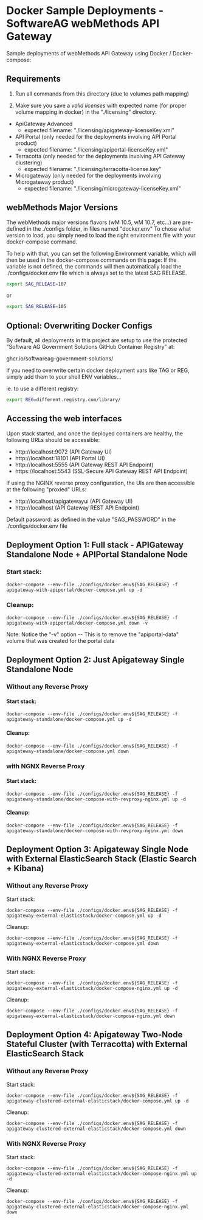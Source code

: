 # Docker Sample Deployments - SoftwareAG webMethods API Gateway

Sample deployments of webMethods API Gateway using Docker / Docker-compose:

## Requirements

1) Run all commands from this directory (due to volumes path mapping)

2) Make sure you save a *valid licenses* with expected name (for proper volume mapping in docker) in the "./licensing" directory:

 - ApiGateway Advanced
   - expected filename: "./licensing/apigateway-licenseKey.xml"
 - API Portal (only needed for the deployments involving API Portal product)
   - expected filename: "./licensing/apiportal-licenseKey.xml"
 - Terracotta (only needed for the deployments involving API Gateway clustering)
   - expected filename: "./licensing/terracotta-license.key"
 - Microgateway (only needed for the deployments involving Microgateway product)
   - expected filename: "./licensing/microgateway-licenseKey.xml"

## webMethods Major Versions

The webMethods major versions flavors (wM 10.5, wM 10.7, etc...) are pre-defined in the ./configs folder, in files named "docker.env<version>"
To chose what version to load, you simply need to load the right environment file with your docker-compose command.

To help with that, you can set the following Environment variable, which will then be used in the docker-compose commands on this page:
If the variable is not defined, the commands will then automatically load the ./configs/docker.env file which is always set to the latest SAG RELEASE.

```bash
export SAG_RELEASE=107
```

or 

```bash
export SAG_RELEASE=105
```

## Optional: Overwriting Docker Configs

By default, all deployments in this project are setup to use the protected "Software AG Government Solutions GitHub Container Registry" at: 

ghcr.io/softwareag-government-solutions/

If you need to overwrite certain docker deployment vars like TAG or REG, simply add them to your shell ENV variables...

ie. to use a different registry:

```bash
export REG=different.registry.com/library/ 
```

## Accessing the web interfaces

Upon stack started, and once the deployed containers are healthy, the following URLs should be accessible:

 - http://localhost:9072 (API Gateway UI)
 - http://localhost:18101 (API Portal UI)
 - http://localhost:5555 (API Gateway REST API Endpoint)
 - https://localhost:5543 (SSL-Secure API Gateway REST API Endpoint)

If using the NGINX reverse proxy configuration, the UIs are then accessible at the following "proxied" URLs:

 - http://localhost/apigatewayui (API Gateway UI)
 - http://localhost (API Gateway REST API Endpoint)


Default password: as defined in the value "SAG_PASSWORD" in the ./configs/docker.env<version> file

## Deployment Option 1: Full stack - APIGateway Standalone Node + APIPortal Standalone Node

### Start stack:

```
docker-compose --env-file ./configs/docker.env${SAG_RELEASE} -f apigateway-with-apiportal/docker-compose.yml up -d
```

### Cleanup:

```
docker-compose --env-file ./configs/docker.env${SAG_RELEASE} -f apigateway-with-apiportal/docker-compose.yml down -v
```

Note: Notice the "-v" option -- This is to remove the "apiportal-data" volume that was created for the portal data


## Deployment Option 2: Just Apigateway Single Standalone Node
### Without any Reverse Proxy

#### Start stack:

```
docker-compose --env-file ./configs/docker.env${SAG_RELEASE} -f apigateway-standalone/docker-compose.yml up -d
```

#### Cleanup:

```
docker-compose --env-file ./configs/docker.env${SAG_RELEASE} -f apigateway-standalone/docker-compose.yml down
```

### with NGNX Reverse Proxy

#### Start stack:

```
docker-compose --env-file ./configs/docker.env${SAG_RELEASE} -f apigateway-standalone/docker-compose-with-revproxy-nginx.yml up -d
```

#### Cleanup:

```
docker-compose --env-file ./configs/docker.env${SAG_RELEASE} -f apigateway-standalone/docker-compose-with-revproxy-nginx.yml down
```

## Deployment Option 3: Apigateway Single Node with External ElasticSearch Stack (Elastic Search + Kibana)
### Without any Reverse Proxy

Start stack:

```
docker-compose --env-file ./configs/docker.env${SAG_RELEASE} -f apigateway-external-elasticstack/docker-compose.yml up -d
```

Cleanup:

```
docker-compose --env-file ./configs/docker.env${SAG_RELEASE} -f apigateway-external-elasticstack/docker-compose.yml down
```
### With NGNX Reverse Proxy

Start stack:

```
docker-compose --env-file ./configs/docker.env${SAG_RELEASE} -f apigateway-external-elasticstack/docker-compose-nginx.yml up -d
```

Cleanup:

```
docker-compose --env-file ./configs/docker.env${SAG_RELEASE} -f apigateway-external-elasticstack/docker-compose-nginx.yml down
```
## Deployment Option 4: Apigateway Two-Node Stateful Cluster (with Terracotta) with External ElasticSearch Stack

### Without any Reverse Proxy

Start stack:

```
docker-compose --env-file ./configs/docker.env${SAG_RELEASE} -f apigateway-clustered-external-elasticstack/docker-compose.yml up -d
```

Cleanup:

```
docker-compose --env-file ./configs/docker.env${SAG_RELEASE} -f apigateway-clustered-external-elasticstack/docker-compose.yml down
```

### With NGNX Reverse Proxy

Start stack:

```
docker-compose --env-file ./configs/docker.env${SAG_RELEASE} -f apigateway-clustered-external-elasticstack/docker-compose-nginx.yml up -d
```

Cleanup:

```
docker-compose --env-file ./configs/docker.env${SAG_RELEASE} -f apigateway-clustered-external-elasticstack/docker-compose-nginx.yml down
```